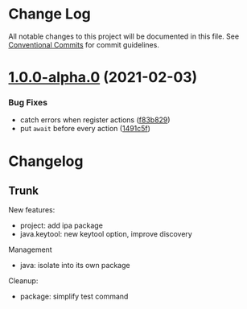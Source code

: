 # Change Log

All notable changes to this project will be documented in this file.
See [Conventional Commits](https://conventionalcommits.org) for commit guidelines.

# [1.0.0-alpha.0](https://github.com/adaltas/node-nikita/compare/@nikitajs/java@0.9.7...@nikitajs/java@1.0.0-alpha.0) (2021-02-03)


### Bug Fixes

* catch errors when register actions ([f83b829](https://github.com/adaltas/node-nikita/commit/f83b82945d6784272f3d539a6ac7d30f3c968826))
* put `await` before every action ([1491c5f](https://github.com/adaltas/node-nikita/commit/1491c5f590fb7a317ed325f5a80a25a44d027794))






# Changelog

## Trunk

New features:
* project: add ipa package
* java.keytool: new keytool option, improve discovery

Management
* java: isolate into its own package

Cleanup:
* package: simplify test command
